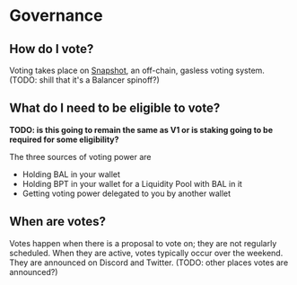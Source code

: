 # Governance

## How do I vote?

Voting takes place on [Snapshot](https://snapshot.org/#/balancer), an off-chain, gasless voting system. \(TODO: shill that it's a Balancer spinoff?\)

## What do I need to be eligible to vote?

**TODO: is this going to remain the same as V1 or is staking going to be required for some eligibility?**

The three sources of voting power are

* Holding BAL in your wallet
* Holding BPT in your wallet for a Liquidity Pool with BAL in it
* Getting voting power delegated to you by another wallet

## When are votes?

Votes happen when there is a proposal to vote on; they are not regularly scheduled. When they are active, votes typically occur over the weekend. They are announced on Discord and Twitter. \(TODO: other places votes are announced?\)

